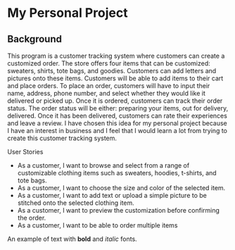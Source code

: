 # My Personal Project

## Background
This program is a customer tracking system where customers can create a customized order. The store offers four items that can be customized: sweaters, shirts, tote bags, and goodies. Customers can add letters and pictures onto these items. Customers will be able to add items to their cart and place orders. To place an order, customers will have to input their name, address, phone number, and select whether they would like it delivered or picked up. Once it is ordered, customers can track their order status. The order status will be either: preparing your items, out for delivery, delivered. Once it has been delivered, customers can rate their experiences and leave a review.
I have chosen this idea for my personal project because I have an interest in business and I feel that I would learn a lot from trying to create this customer tracking system.

User Stories

- As a customer, I want to browse and select from a range of customizable clothing items such as sweaters, hoodies, t-shirts, and tote bags. 
- As a customer, I want to choose the size and color of the selected item. 
- As a customer, I want to add text or upload a simple picture to be stitched onto the selected clothing item. 
- As a customer, I want to preview the customization before confirming the order. 
- As a customer, I want to be able to order multiple items

An example of text with **bold** and *italic* fonts.  